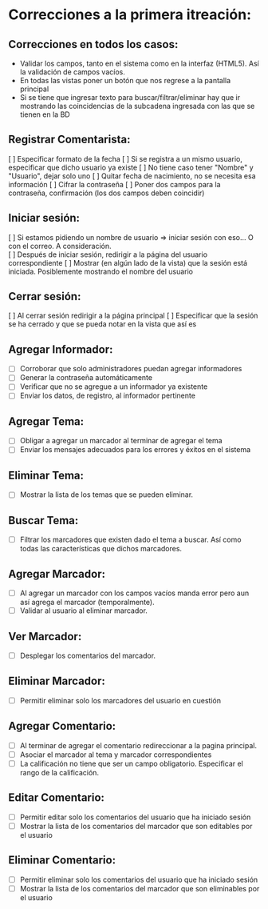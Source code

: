 # Correcciones a la primera itreación:

## Correcciones en todos los casos:

- Validar los campos, tanto en el sistema como en la interfaz (HTML5). Así la validación de campos vacíos. 
- En todas las vistas poner un botón que nos regrese a la pantalla principal
- Si se tiene que ingresar texto para buscar/filtrar/eliminar hay que ir mostrando las coincidencias de la subcadena ingresada con las que se tienen en la BD

## Registrar Comentarista:

[ ] Especificar formato de la fecha
[ ] Si se registra a un mismo usuario, especificar que dicho usuario ya existe
[ ] No tiene caso tener "Nombre" y "Usuario", dejar solo uno
[ ] Quitar fecha de nacimiento, no se necesita esa información
[ ] Cifrar la contraseña
[ ] Poner dos campos para la  contraseña, confirmación (los dos campos deben coincidir) 

## Iniciar sesión:

[ ] Si estamos pidiendo un nombre de usuario => iniciar sesión con  eso... O con el correo. A consideración.  
[ ] Después de iniciar sesión, redirigir a la página del usuario correspondiente
[ ] Mostrar (en algún lado de la vista) que la sesión está iniciada. Posiblemente mostrando el nombre del usuario

## Cerrar sesión:

[ ] Al cerrar sesión redirigir a la página principal
[ ] Especificar que la sesión se ha cerrado y que se pueda notar en la vista que así es 

## Agregar Informador:

- [ ] Corroborar que solo administradores puedan agregar informadores
- [ ] Generar la contraseña automáticamente 
- [ ] Verificar que no se agregue a un informador ya existente
- [ ] Enviar los datos, de registro, al informador pertinente

## Agregar Tema:

- [ ] Obligar a agregar un marcador al terminar de agregar el tema
- [ ] Enviar los mensajes adecuados para los errores y éxitos en el sistema

## Eliminar Tema:

- [ ] Mostrar la lista de los temas que se pueden eliminar.

## Buscar Tema:

- [ ] Filtrar los marcadores que existen dado el tema a buscar. Así como todas las características que dichos marcadores.

## Agregar Marcador:

- [ ] Al agregar un marcador con los campos vacíos manda error pero aun así agrega el marcador (temporalmente).
- [ ] Validar al usuario al eliminar marcador.

## Ver Marcador:

- [ ] Desplegar los comentarios del marcador.

## Eliminar Marcador:

- [ ] Permitir eliminar solo los marcadores del usuario en cuestión 

## Agregar Comentario:

- [ ] Al terminar de agregar el comentario redireccionar a la pagina principal.
- [ ] Asociar el marcador al tema y marcador correspondientes
- [ ] La calificación no tiene que ser un campo obligatorio. Especificar el rango de la calificación.

## Editar Comentario:

- [ ] Permitir editar solo los comentarios del usuario que ha iniciado sesión 
- [ ] Mostrar la lista de los comentarios del marcador que son editables por el usuario

## Eliminar Comentario:

- [ ] Permitir eliminar solo los comentarios del usuario que ha iniciado sesión 
- [ ] Mostrar la lista de los comentarios del marcador que son eliminables por el usuario
